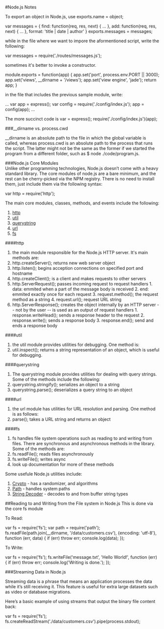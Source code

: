 #Node.js Notes

To export an object in Node.js, use exports.name = object;

var messages = {
  find: function(req, res, next) {
  ...
  },
  add: function(req, res, next) {
  ...
  },
  format: 'title | date | author'
}
exports.messages = messages;

while in the file where we want to impore the aformentioned script, write the following: 

var messages = require('./routes/messages.js');

sometimes it's better to invoke a constructor.

module.exports = function(app) {
  app.set('port', process.env.PORT || 3000);
  app.set('views', __dirname + '/views');
  app.set('view engine', 'jade');
  return app;
}

in the file that includes the previous sample module, write:  

...
var app = express();
var config = require('./config/index.js');
app = config(app);
...

The more succinct code is var = express(); require('./config/index.js')(app);

###__dirname vs. process.cwd

__dirname is an absolute path to the file in which the global variable is called, whereas process.cwd is an absolute path to the process that runs the script. The latter might not be the same as the former if we started the program from a different folder, such as $ node ./code/program.js.

###Node.js Core Modules  
Unlike other programming technologies, Node.js doesn’t come with a heavy standard library. The core modules of node.js are a bare minimum, and the rest can be cherry-picked via the NPM registry. There is no need to install them, just include them via the following syntax:

var http = require('http');

The main core modules, classes, methods, and events include the following:
1. [http](http://nodejs.org/api/http.html#http_http)
2. [util](http://nodejs.org/api/util.html)
3. [querystring](http://nodejs.org/api/querystring.html)
4. [url](http://nodejs.org/api/url.html)
5. [fs](http://nodejs.org/api/fs.html)

####http
1. the main module responsible for the Node.js HTTP server. It's main methods are:
  1. http.createServer(); returns new web server object
  2. http.listen(); begins acception connections on specified port and hostname
  3. http.createClient(); is a client and makes requests to other servers
  4. http.ServerRequest(); passes incoming request to request handlers
    1. data: emmited when a part of the message body is received
    2. end: emmited exactly once for each request
    3. request.method(); the request method as a string
    4. request.url(); request URL string
  5. http.ServerResponse(); creates the object internally by an HTTP server -- not by the user -- is used as an output of request handlers
    1. response.writeHead(); sends a response header to the request
    2. response.write(); sends a response body
    3. response.end(); send and ends a response body

####util
1. the util module provides utilities for debugging. One method is:
  1. util.inspect(); returns a string representation of an object, which is useful for debugging.

####querystring
1. The querystring module provides utilities for dealing with query strings. Some of the methods include the following:
  1. querystring.stringify(); serializes an object to a string
  2. querystring.parse(); deserializes a query string to an object

####url
1. the url module has utilities for URL resolution and parsing. One method is as follows:
  1. parse(); takes a URL string and returns an object

####fs
1. fs handles file system operations such as reading to and writing from files. There are synchronous and asynchronous methods in the library. Some of the methods are:
  1. fs.readFile(); reads files asynchronously
  2. fs.writeFile(); writes async
  3. look up documentation for more of these methods

Some usefule Node.js utilities include:
1. [Crypto](http://nodejs.org/api/crypto.html) - has a randomizer, and algorithms
2. [Path](http://nodejs.org/api/path.html) - handles system paths
3. [String Decoder](http://nodejs.org/api/string_decoder.html) - decodes to and from buffer string types

##Reading to and Writing from the File system in Node.js
This is done via the core fs module

To Read:

var fs = require('fs');
var path = require('path');
fs.readFile(path.join(__dirname, '/data/customers.csv'), {encoding: 'utf-8'}, function (err, data) {
  if (err) throw err;
  console.log(data);
});

To Write:

var fs = require('fs');
fs.writeFile('message.txt', 'Hello World!', function (err) {
  if (err) throw err;
  console.log('Writing is done.');
});

###Streaming Data in Node.js

Streaming data is a phrase that means an application processes the data while it’s still receiving it. This feature is useful for extra large datasets such as video or database migrations.

Here’s a basic example of using streams that output the binary file content back:

var fs = require('fs');
fs.createReadStream('./data/customers.csv').pipe(process.stdout);
